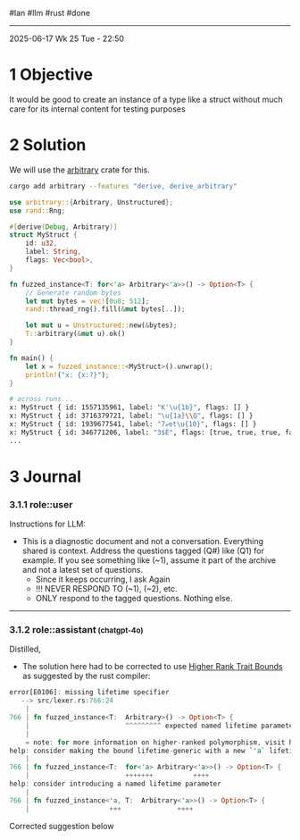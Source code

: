 \#lan #llm #rust #done

<hr class="__chatgpt_plugin">

2025-06-17 Wk 25 Tue - 22:50

# 1 Objective

It would be good to create an instance of a type like a struct without much care for its internal content for testing purposes

# 2 Solution

We will use the [arbitrary](https://docs.rs/arbitrary/latest/arbitrary/) crate for this.

````sh
cargo add arbitrary --features "derive, derive_arbitrary"
````

````rust
use arbitrary::{Arbitrary, Unstructured};
use rand::Rng;

#[derive(Debug, Arbitrary)]
struct MyStruct {
    id: u32,
    label: String,
    flags: Vec<bool>,
}

fn fuzzed_instance<T: for<'a> Arbitrary<'a>>() -> Option<T> {
    // Generate random bytes
    let mut bytes = vec![0u8; 512];
    rand::thread_rng().fill(&mut bytes[..]);

    let mut u = Unstructured::new(&bytes);
    T::arbitrary(&mut u).ok()
}
````

````rust
fn main() {
	let x = fuzzed_instance::<MyStruct>().unwrap();
	println!("x: {x:?}");
}
````

````sh
# across runs...
x: MyStruct { id: 1557135961, label: "K'\u{1b}", flags: [] }
x: MyStruct { id: 3716379721, label: "\u{1a}\\Q", flags: [] }
x: MyStruct { id: 1939677541, label: "7ޒet\u{10}", flags: [] }
x: MyStruct { id: 346771206, label: "3$È", flags: [true, true, true, false] }
...
````

# 3 Journal

### 3.1.1 role::user

Instructions for LLM:

* This is a diagnostic document and not a conversation. Everything shared is context. Address the questions tagged (Q#) like (Q1) for example. If you see something like (~1), assume it part of the archive and not a latest set of questions.
  * Since it keeps occurring, I ask Again
  * !!! NEVER RESPOND TO (~1), (~2), etc.
  * ONLY respond to the tagged questions. Nothing else.

<hr class="__chatgpt_plugin">

### 3.1.2 role::assistant<span style="font-size: small;"> (chatgpt-4o)</span>

Distilled,

* The solution here had to be corrected to use [Higher Rank Trait Bounds](https://doc.rust-lang.org/nomicon/hrtb.html#higher-rank-trait-bounds-hrtbs) as suggested by the rust compiler:

````rust
error[E0106]: missing lifetime specifier
   --> src/lexer.rs:766:24
    |
766 | fn fuzzed_instance<T:  Arbitrary>() -> Option<T> {
    |                        ^^^^^^^^^ expected named lifetime parameter
    |
    = note: for more information on higher-ranked polymorphism, visit https://doc.rust-lang.org/nomicon/hrtb.html
help: consider making the bound lifetime-generic with a new `'a` lifetime
    |
766 | fn fuzzed_instance<T:  for<'a> Arbitrary<'a>>() -> Option<T> {
    |                        +++++++          ++++
help: consider introducing a named lifetime parameter
    |
766 | fn fuzzed_instance<'a, T:  Arbitrary<'a>>() -> Option<T> {
    |                    +++              ++++
````

Corrected suggestion below
